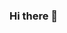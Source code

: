 ### Hi there 👋

<!--
**ItzProfessor/ItzProfessor** is a ✨ _special_ ✨ repository because its `README.md` (this file) appears on your GitHub profile.

Here are some ideas to get you started:

- 🌱 I am currently learning Electric-Electronics 
- 💬 Ask me: Everything
- 📫 How to reach me: Through the social media links in my profile
- 😄 Pronouns: He/him
- ⚡ Fun fact: I love Hazbin Show
-->
